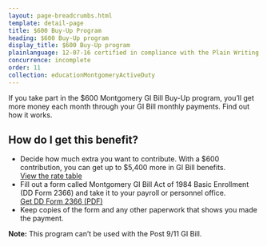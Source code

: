 ```yaml
---
layout: page-breadcrumbs.html
template: detail-page
title: $600 Buy-Up Program
heading: $600 Buy-Up program
display_title: $600 Buy-Up program
plainlanguage: 12-07-16 certified in compliance with the Plain Writing Act
concurrence: incomplete
order: 11
collection: educationMontgomeryActiveDuty
---
```


<div class="va-introtext">

If you take part in the $600 Montgomery GI Bill Buy-Up program, you’ll get more money each month through your GI Bill monthly payments. Find out how it works.

</div>

## How do I get this benefit?

- Decide how much extra you want to contribute. With a $600 contribution, you can get up to $5,400 more in GI Bill benefits. <br>[View the rate table](https://www.benefits.va.gov/gibill/resources/benefits_resources/rates/600_buyup.asp)
- Fill out a form called Montgomery GI Bill Act of 1984 Basic Enrollment (DD Form 2366) and take it to your payroll or personnel office. <br> [Get DD Form 2366 (PDF)](http://www.esd.whs.mil/Portals/54/Documents/DD/forms/dd/dd2366.pdf)
- Keep copies of the form and any other paperwork that shows you made the payment.

**Note:** This program can’t be used with the Post 9/11 GI Bill.
